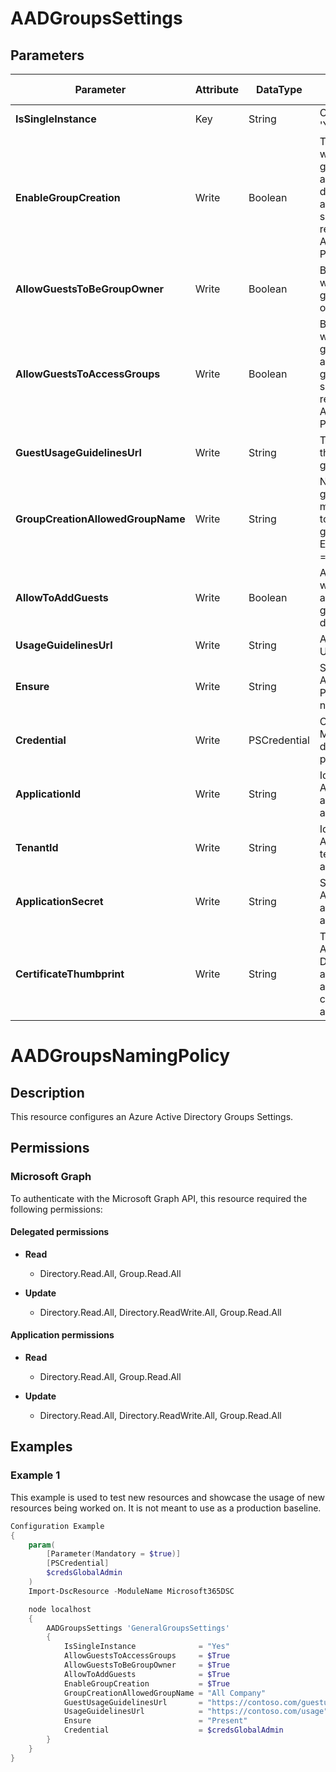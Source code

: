 ﻿# AADGroupsSettings

## Parameters

| Parameter | Attribute | DataType | Description | Allowed Values |
| --- | --- | --- | --- | --- |
| **IsSingleInstance** | Key | String | Only valid value is 'Yes'. | `Yes` |
| **EnableGroupCreation** | Write | Boolean | The flag indicating whether Office 365 group creation is allowed in the directory by non-admin users. This setting does not require an Azure Active Directory Premium P1 license. | |
| **AllowGuestsToBeGroupOwner** | Write | Boolean | Boolean indicating whether or not a guest user can be an owner of groups. | |
| **AllowGuestsToAccessGroups** | Write | Boolean | Boolean indicating whether or not a guest user can have access to Office 365 groups content. This setting does not require an Azure Active Directory Premium P1 license. | |
| **GuestUsageGuidelinesUrl** | Write | String | The url of a link to the guest usage guidelines. | |
| **GroupCreationAllowedGroupName** | Write | String | Name of the security group for which the members are allowed to create Office 365 groups even when EnableGroupCreation == false. | |
| **AllowToAddGuests** | Write | Boolean | A boolean indicating whether or not is allowed to add guests to this directory. | |
| **UsageGuidelinesUrl** | Write | String | A link to the Group Usage Guidelines. | |
| **Ensure** | Write | String | Specify if the Azure AD Groups Naming Policy should exist or not. | `Present`, `Absent` |
| **Credential** | Write | PSCredential | Credentials for the Microsoft Graph delegated permissions. | |
| **ApplicationId** | Write | String | Id of the Azure Active Directory application to authenticate with. | |
| **TenantId** | Write | String | Id of the Azure Active Directory tenant used for authentication. | |
| **ApplicationSecret** | Write | String | Secret of the Azure Active Directory application to authenticate with. | |
| **CertificateThumbprint** | Write | String | Thumbprint of the Azure Active Directory application's authentication certificate to use for authentication. | |

# AADGroupsNamingPolicy

## Description

This resource configures an Azure Active Directory Groups Settings.

## Permissions

### Microsoft Graph

To authenticate with the Microsoft Graph API, this resource required the following permissions:

#### Delegated permissions

- **Read**

    - Directory.Read.All, Group.Read.All

- **Update**

    - Directory.Read.All, Directory.ReadWrite.All, Group.Read.All

#### Application permissions

- **Read**

    - Directory.Read.All, Group.Read.All

- **Update**

    - Directory.Read.All, Directory.ReadWrite.All, Group.Read.All

## Examples

### Example 1

This example is used to test new resources and showcase the usage of new resources being worked on.
It is not meant to use as a production baseline.

```powershell
Configuration Example
{
    param(
        [Parameter(Mandatory = $true)]
        [PSCredential]
        $credsGlobalAdmin
    )
    Import-DscResource -ModuleName Microsoft365DSC

    node localhost
    {
        AADGroupsSettings 'GeneralGroupsSettings'
        {
            IsSingleInstance              = "Yes"
            AllowGuestsToAccessGroups     = $True
            AllowGuestsToBeGroupOwner     = $True
            AllowToAddGuests              = $True
            EnableGroupCreation           = $True
            GroupCreationAllowedGroupName = "All Company"
            GuestUsageGuidelinesUrl       = "https://contoso.com/guestusage"
            UsageGuidelinesUrl            = "https://contoso.com/usage"
            Ensure                        = "Present"
            Credential                    = $credsGlobalAdmin
        }
    }
}
```

